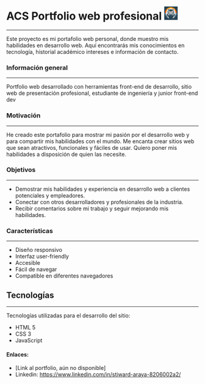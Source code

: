 # ACS Portfolio web profesional <img src="assets/img/logo_ACS.png" alt="Logo ACS" style="width:35px ; height:35px">
***
Este proyecto es mi portafolio web personal, donde muestro mis habilidades 
en desarrollo web. Aquí encontrarás mis conocimientos en tecnología, historial académico
intereses e información de contacto.
### Información general
***
Portfolio web desarrollado con herramientas front-end de desarrollo, sitio web
de presentación profesional, estudiante de ingeniería y junior front-end dev
### Motivación
***
He creado este portafolio para mostrar mi pasión por el desarrollo web y para compartir mis habilidades con el mundo. 
Me encanta crear sitios web que sean atractivos, funcionales y fáciles de usar. Quiero poner mis habilidades a 
disposición de quien las necesite.
### Objetivos
***
* Demostrar mis habilidades y experiencia en desarrollo web a clientes potenciales y empleadores.
* Conectar con otros desarrolladores y profesionales de la industria.
* Recibir comentarios sobre mi trabajo y seguir mejorando mis habilidades.
### Características
***
* Diseño responsivo
* Interfaz user-friendly
* Accesible
* Fácil de navegar
* Compatible en diferentes navegadores
## Tecnologías
***
Tecnologías utilizadas para el desarrollo del sitio:
* HTML 5
* CSS 3
* JavaScript
#### Enlaces:
* [Link al portfolio, aún no disponible]
* Linkedin: https://www.linkedin.com/in/stiward-araya-8206002a2/
